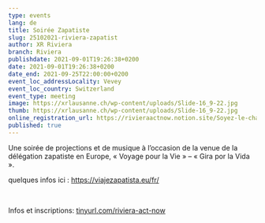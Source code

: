 ```yaml
---
type: events
lang: de
title: Soirée Zapatiste
slug: 25102021-riviera-zapatist
author: XR Riviera
branch: Riviera
publishdate: 2021-09-01T19:26:38+0200
date: 2021-09-01T19:26:38+0200
date_end: 2021-09-25T22:00:00+0200
event_loc_addressLocality: Vevey
event_loc_country: Switzerland
event_type: meeting
image: https://xrlausanne.ch/wp-content/uploads/Slide-16_9-22.jpg
thumb: https://xrlausanne.ch/wp-content/uploads/Slide-16_9-22.jpg
online_registration_url: https://rivieraactnow.notion.site/Soyez-le-changement-09402a28bd774b00aa6b4a426fce416e
published: true
---
```

Une soirée de projections et de musique à l’occasion de la venue de la délégation zapatiste en Europe, « Voyage pour la Vie » – « Gira por la Vida ».

quelques infos ici : <https://viajezapatista.eu/fr/>

 

Infos et inscriptions: [tinyurl.com/riviera-act-now](https://tinyurl.com/riviera-act-now?fbclid=IwAR2JcD_PLW71JtjQT7KVBNu5b2byd3u6QQUAm1eGjZlvEQm9RkSEcnh1f5k)